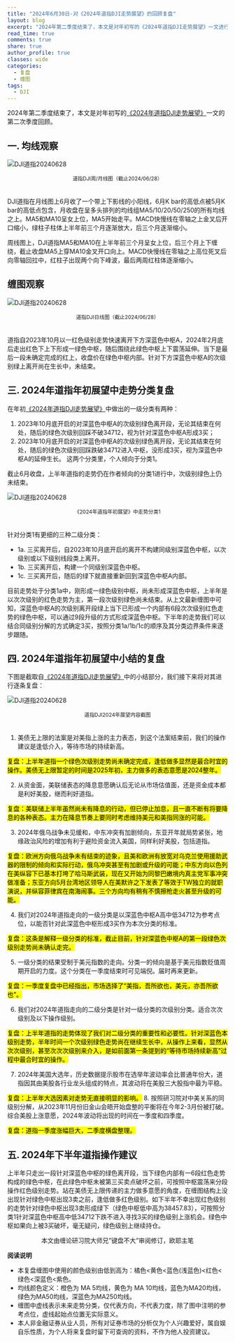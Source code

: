 ```yaml
---
title: "2024年6月30日-对《2024年道指DJI走势展望》的回顾复盘"
layout: blog
excerpt: "2024年第二季度结束了，本文是对年初写的《2024年道指DJI走势展望》一文进行的第二次季度回顾。"
read_time: true
comments: true
share: true
author_profile: true
classes: wide
categories:
  - 复盘
  - 缠图
tags:
  - DJI
---
```


2024年第二季度结束了，本文是对年初写的[《2024年道指DJI走势展望》](https://money.olim.ca/2024/01/19/posts-DJI/)一文的第二次季度回顾。

## 一. 均线观察  

![DJI道指20240628](/assets/images/2024/2024-06-28-DJI-m-w.jpg)
<small><center>道指DJI周/月线图（截止2024/06/28）</center></small>　

DJI道指在月线图上6月收了一个带上下影线的小阳线，6月K bar的高低点被5月K bar的高低点包含，月收盘在呈多头排列的均线组MA5/10/20/50/250的所有均线之上。MA5和MA10呈女上位，MA5开始走平。MACD快慢线在零轴之上金叉后开口缩小，绿柱子柱体上半年前三个月逐渐放大，后三个月逐渐缩小。

周线图上，DJI道指MA5和MA10在上半年前三个月呈女上位，后三个月上下缠绕，截止收盘MA5上穿MA10金叉开口向上。MACD快慢线在零轴之上高位死叉后向零轴回拉中，红柱子出现两个向下峰波，最后两周红柱体逐渐缩小。

## 缠图观察  

![DJI道指20240628](/assets/images/2024/2024-06-28-DJI-ct.png)
<small><center>道指DJI日线图（截止2024/06/28）</center></small>　

道指自2023年10月以一红色级别走势快速离开下方深蓝色中枢A，2024年2月底后走出红色下上下形成一绿色中枢，随后围绕此绿色中枢上下震荡延伸。当下是最后一段未确定完成的红上，收盘价在绿色中枢内部。针对下方深蓝色中枢A的次级别绿上离开尚在生长中，未结束。

## 三. 2024年道指年初展望中走势分类复盘

在年初[《2024年道指DJI走势展望》](https://money.olim.ca/2024/01/19/posts-DJI/)中做出的一级分类有两种：

1. 2023年10月底开启的对深蓝色中枢A的次级别绿色离开段，无论其结束在何处，随后的绿色次级别回踩不破34712，视为针对深蓝色中枢A形成3买；
2. 2023年10月底开启的对深蓝色中枢A的次级别绿色离开段，无论其结束在何处，随后的绿色次级别回踩跌破34712进入中枢，没形成3买，视为深蓝色中枢A的延伸生长。
这两个分类里，个人倾向于分类1。

截止6月收盘，上半年道指的走势仍在作者倾向的分类1进行中，次级别绿色上仍未结束。

![DJI道指20240628](/assets/images/2024/2024-06-28-DJI-fl1.png)
<small><center>《2024年道指年初展望》中走势分类1</center></small>　

针对分类1有更细的三种二级分类：
* 1a. 三买离开后，自2023年10月底开启的离开不构建同级别深蓝色中枢，以次级别或以下级别线段类上离开。 
* 1b. 三买离开后，构建一个同级别深蓝色中枢。 
* 1c. 三买离开后，随后的绿下就直接重新回到深蓝色中枢A内部。 

目前走势处于分类1a中，刚形成一绿色级别中枢，尚未形成深蓝色中枢，上半年是以次次级别的红色走势为主，第一段次级别绿色尚未结束。从上文最新缠图中可知，深蓝色中枢A的次级别离开段绿上当下已形成一个内部有6段次次级别红色走势的绿色中枢，可以通过9段升级的方式形成深蓝色中枢。下半年的走势我们可以结合同级别分解的方式确定3买，按照分类1a/1b/1c的顺序及其分类边界条件来逐步跟随。

## 四. 2024年道指年初展望中小结的复盘

下图是截取自[《2024年道指DJI走势展望》](https://money.olim.ca/2024/01/19/posts-DJI/)中的小结部分，我们接下来将对其进行逐条复盘：

![DJI道指20240628](/assets/images/2024/2024-06-28-DJI-xj.png)
<small><center>道指DJI2024年展望内容截图</center></small>　

1. 美债无上限的法案是对美指上涨的主力表态，到这个法案结束前，我们的操作建议是逢低介入，等待市场的持续新高。 

<mark> 复盘：上半年道指一个绿色次级别走势尚未确定完成，逢低做多显然是最合时宜的操作。美债无上限暂定的时间是2025年初，主力做多的表态意愿是2024整年。</mark> 

2. 从资金面，美联储表态的降息意愿确认后无论从市场估值面，还是资金成本都是利好美股，继而利好道指。

<mark> 复盘：美联储上半年虽然尚未有降息的行动，但已停止加息，且一直不断有将要降息的各种表态。主力在降息节奏上要同时考虑维持美元和美指同涨的可能。</mark> 

3. 2024年俄乌战争未见缓和，中东冲突有加剧倾向，东亚开年就局势紧张，地缘政治风险的增加有利于避险资金流入美国，同样利好美股，包括道指。

<mark> 复盘：欧洲方向俄乌战争未有结束的迹象，且美和欧洲有放宽对乌克兰使用援助武器的限制的倾向和实际行动，俄乌冲突甚至有加剧或升级的可能；中东方向以色列在美纵容下已基本打垮了哈马斯武装，现在又开始为同黎巴嫩境内真主党军事冲突做准备；东亚方向5月台湾地区领导人在美默许之下发表了等效于TW独立的就职演说，并纵容菲律宾在南海闹事。三个方向均有稍有不慎擦枪走火甚至升级的可能。</mark> 

4. 我们对2024年道指走向的一级分类是以深蓝色中枢A高中低34712为参考点位，以能否针对此深蓝色中枢形成3买作为本次分类的标准。

<mark> 复盘：这条是解释一级分类的标准，截止目前，针对深蓝色中枢A的第一段绿色次级别走势尚未确认走完。</mark> 

5. 一级分类的结果受制于美元指数的走向。分类一的倾向是基于美元指数贬值周期开启的力度。这个分类在一季度结束时可见端倪。届时再来更新。

<mark> 复盘：一季度复盘中已经指出，市场选择了“美指，吾所欲也，美元，亦吾所欲也”。</mark> 

6. 我们对2024年道指走向的二级分类是针对一级分类的次级别分类。适合次次级别及以下操作级别。

<mark> 复盘：上半年道指的走势体现了我们对二级分类的重要性和必要性。针对深蓝色本级别走势，半年时间一个次级别绿色走势尚在继续生长中，从操作上来看，显然从次次级别，甚至次次次级别来介入，是如前面第一条提到的“等待市场持续新高”过程中最合时宜的操作。</mark> 

7. 2024年美国大选年，历史数据提示股市在选举年波动率会比普通年份大，道指因其由美股各行业龙头组成的特点，其波动将在美股三大股指中最为平稳。

<mark> 复盘：上半年大选因素对走势无直接明显的影响。</mark> 
8. 按照研习院对中美关系的同级别分解，从2023年11月份旧金山会晤开始盘整的平衡将在今年2-3月份被打破。综合美股上涨意愿，2024年波动将出现的时间在一季度和四季度。

<mark> 复盘：道指一季度涨幅巨大，二季度横盘整理。</mark>  

## 五. 2024年下半年道指操作建议

上半年只走出一段针对深蓝色中枢的绿色离开段，当下绿色内部有一6段红色走势构成的绿色中枢，在此绿色中枢未被第三买卖点破坏之前，可按照中枢震荡来分段操作红色级别走势。站在美债无上限传递的主力做多意愿的角度，在缠图结构上没出现针对绿色中枢出现3卖之前，逢低做多红色级别。如下半年不幸出现红色级别的走势针对绿色中枢出现3卖形成绿下（绿色中枢低中高为38457.83），可按照分类1针对深蓝色中枢高中低34712下跌不进入寻找3买的绿色级别上涨机会。绿色中枢如果向上被3买破坏，毫无疑问，绿色级别上继续持仓。

<center>本文由缠论研习院大师兄”键盘不大”审阅修订，欧耶主笔</center>


**阅读说明**

* 本复盘缠图中使用的颜色级别由低到高为：橘色<黄色<蓝色(浅蓝色)<红色<绿色<深蓝色<紫色。
* 均线颜色定义：橙色为 MA 5均线，黄色为 MA 10均线，蓝色为MA20均线，绿色为MA50均线，深蓝色为MA250均线。
* 缠图中虚线表示未来走势分类，仅代表方向，不代表力度，除了图中注明的参考点位，虚线起始点位置无实际意义。
* 本人非金融证券从业人员，所有对证券市场的分析仅为个人兴趣爱好，属自娱自乐性质，为个人将来复盘时留下可查询的资料，不作为他人投资建议。

